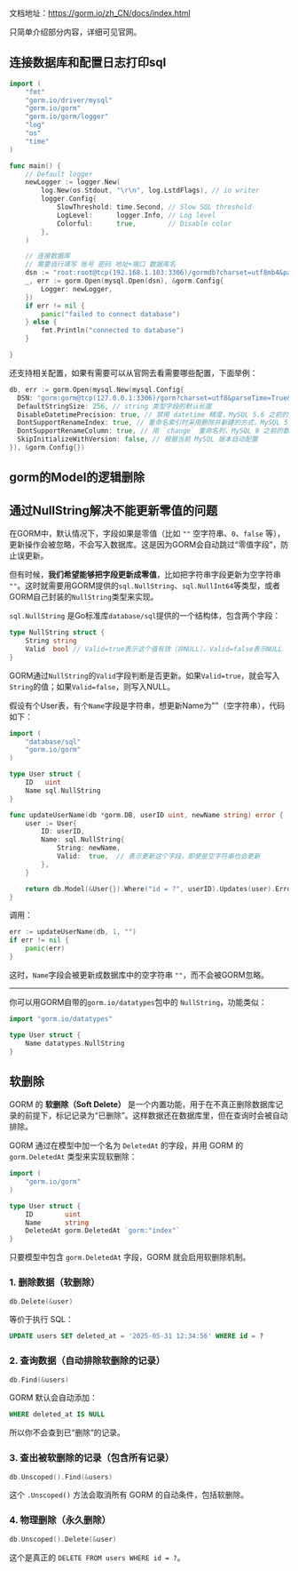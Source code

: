 文档地址：https://gorm.io/zh_CN/docs/index.html

只简单介绍部分内容，详细可见官网。

## 连接数据库和配置日志打印sql

```go
import (
	"fmt"
	"gorm.io/driver/mysql"
	"gorm.io/gorm"
	"gorm.io/gorm/logger"
	"log"
	"os"
	"time"
)

func main() {
	// Default logger
	newLogger := logger.New(
		log.New(os.Stdout, "\r\n", log.LstdFlags), // io writer
		logger.Config{
			SlowThreshold: time.Second, // Slow SQL threshold
			LogLevel:      logger.Info, // Log level
			Colorful:      true,        // Disable color
		},
	)

	// 连接数据库
	// 需要自行填写 账号 密码 地址+端口 数据库名
	dsn := "root:root@tcp(192.168.1.103:3306)/gormdb?charset=utf8mb4&parseTime=True&loc=Local"
	_, err := gorm.Open(mysql.Open(dsn), &gorm.Config{
		Logger: newLogger,
	})
	if err != nil {
		panic("failed to connect database")
	} else {
		fmt.Println("connected to database")
	}

}
```

还支持相关配置，如果有需要可以从官网去看需要哪些配置，下面举例：

```go
db, err := gorm.Open(mysql.New(mysql.Config{
  DSN: "gorm:gorm@tcp(127.0.0.1:3306)/gorm?charset=utf8&parseTime=True&loc=Local", // DSN data source name
  DefaultStringSize: 256, // string 类型字段的默认长度
  DisableDatetimePrecision: true, // 禁用 datetime 精度，MySQL 5.6 之前的数据库不支持
  DontSupportRenameIndex: true, // 重命名索引时采用删除并新建的方式，MySQL 5.7 之前的数据库和 MariaDB 不支持重命名索引
  DontSupportRenameColumn: true, // 用 `change` 重命名列，MySQL 8 之前的数据库和 MariaDB 不支持重命名列
  SkipInitializeWithVersion: false, // 根据当前 MySQL 版本自动配置
}), &gorm.Config{})
```

## gorm的Model的逻辑删除



## 通过NullString解决不能更新零值的问题

在GORM中，默认情况下，字段如果是零值（比如 `""` 空字符串、`0`、`false` 等），更新操作会被忽略，不会写入数据库。这是因为GORM会自动跳过“零值字段”，防止误更新。

但有时候，**我们希望能够把字段更新成零值**，比如把字符串字段更新为空字符串 `""`。这时就需要用GORM提供的`sql.NullString`、`sql.NullInt64`等类型，或者GORM自己封装的`NullString`类型来实现。

`sql.NullString` 是Go标准库`database/sql`提供的一个结构体，包含两个字段：

```go
type NullString struct {
    String string
    Valid  bool // Valid=true表示这个值有效（非NULL），Valid=false表示NULL
}
```

GORM通过`NullString`的`Valid`字段判断是否更新。如果`Valid=true`，就会写入`String`的值；如果`Valid=false`，则写入NULL。

假设有个User表，有个`Name`字段是字符串，想更新Name为""（空字符串），代码如下：

```go
import (
    "database/sql"
    "gorm.io/gorm"
)

type User struct {
    ID   uint
    Name sql.NullString
}

func updateUserName(db *gorm.DB, userID uint, newName string) error {
    user := User{
        ID: userID,
        Name: sql.NullString{
            String: newName,
            Valid:  true,  // 表示更新这个字段，即使是空字符串也会更新
        },
    }

    return db.Model(&User{}).Where("id = ?", userID).Updates(user).Error
}
```

调用：

```go
err := updateUserName(db, 1, "")
if err != nil {
    panic(err)
}
```

这时，`Name`字段会被更新成数据库中的空字符串 `""`，而不会被GORM忽略。

------

你可以用GORM自带的`gorm.io/datatypes`包中的 `NullString`，功能类似：

```go
import "gorm.io/datatypes"

type User struct {
    Name datatypes.NullString
}
```

## 软删除

GORM 的 **软删除（Soft Delete）** 是一个内置功能，用于在不真正删除数据库记录的前提下，标记记录为“已删除”。这样数据还在数据库里，但在查询时会被自动排除。

GORM 通过在模型中加一个名为 `DeletedAt` 的字段，并用 GORM 的 `gorm.DeletedAt` 类型来实现软删除：

```go
import (
    "gorm.io/gorm"
)

type User struct {
    ID        uint
    Name      string
    DeletedAt gorm.DeletedAt `gorm:"index"`
}
```

只要模型中包含 `gorm.DeletedAt` 字段，GORM 就会启用软删除机制。

### 1. 删除数据（软删除）

```go
db.Delete(&user)
```

等价于执行 SQL：

```sql
UPDATE users SET deleted_at = '2025-05-31 12:34:56' WHERE id = ?
```

### 2. 查询数据（自动排除软删除的记录）

```go
db.Find(&users)
```

GORM 默认会自动添加：

```sql
WHERE deleted_at IS NULL
```

所以你不会查到已“删除”的记录。

### 3. 查出被软删除的记录（包含所有记录）

```go
db.Unscoped().Find(&users)
```

这个 `.Unscoped()` 方法会取消所有 GORM 的自动条件，包括软删除。

### 4. 物理删除（永久删除）

```go
db.Unscoped().Delete(&user)
```

这个是真正的 `DELETE FROM users WHERE id = ?`。

